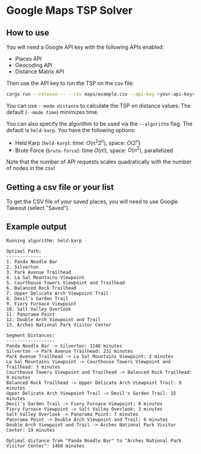 # Google Maps TSP Solver

## How to use

You will need a Google API key with the following APIs enabled:

- Places API
- Geocoding API
- Distance Matrix API

Then use the API key to run the TSP on the csv file:

```bash
cargo run --release -- --csv maps/example.csv --api-key <your-api-key> --start "Panda Noodle Bar" --end "Arches National Park Visitor Center"
```

You can use `--mode distance` to calculate the TSP on distance values. The default (`--mode time`) minimizes time.

You can also specify the algorithm to be used via the `--algorithm` flag. The default is `held-karp`. You have the following options:

- Held Karp (`held-karp`): time: $O(n^2 2^n)$, space: $O(2^n)$
- Brute Force (`brute-force`): time $O(n!)$, space: $O(n^2)$, parallelized

Note that the number of API requests scales quadratically with the number of nodes in the csv!

## Getting a csv file or your list

To get the CSV file of your saved places, you will need to use Google Takeout (select "Saved").

## Example output

```text
Running algorithm: held-karp

Optimal Path:
-------------
1. Panda Noodle Bar
2. Silverton
3. Park Avenue Trailhead
4. La Sal Mountains Viewpoint
5. Courthouse Towers Viewpoint and Trailhead
6. Balanced Rock Trailhead
7. Upper Delicate Arch Viewpoint Trail
8. Devil's Garden Trail
9. Fiery Furnace Viewpoint
10. Salt Valley Overlook
11. Panorama Point
12. Double Arch Viewpoint and Trail
13. Arches National Park Visitor Center

Segment Distances:
------------------
Panda Noodle Bar -> Silverton: 1148 minutes
Silverton -> Park Avenue Trailhead: 231 minutes
Park Avenue Trailhead -> La Sal Mountains Viewpoint: 2 minutes
La Sal Mountains Viewpoint -> Courthouse Towers Viewpoint and Trailhead: 3 minutes
Courthouse Towers Viewpoint and Trailhead -> Balanced Rock Trailhead: 9 minutes
Balanced Rock Trailhead -> Upper Delicate Arch Viewpoint Trail: 9 minutes
Upper Delicate Arch Viewpoint Trail -> Devil's Garden Trail: 15 minutes
Devil's Garden Trail -> Fiery Furnace Viewpoint: 8 minutes
Fiery Furnace Viewpoint -> Salt Valley Overlook: 3 minutes
Salt Valley Overlook -> Panorama Point: 7 minutes
Panorama Point -> Double Arch Viewpoint and Trail: 6 minutes
Double Arch Viewpoint and Trail -> Arches National Park Visitor Center: 19 minutes

Optimal distance from "Panda Noodle Bar" to "Arches National Park Visitor Center": 1460 minutes
```
